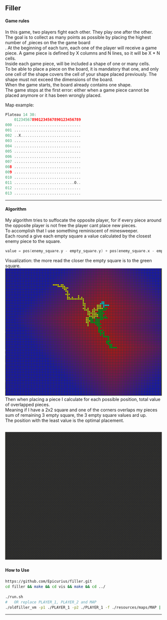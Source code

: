 ## Filler

#### Game rules
In this game, two players fight each other. They play one after the other.<br>
The goal is to collect as many points as possible by placing the highest number of ,pieces on the the game board<br>.
At the beginning of each turn, each one of the player will receive a game piece.
A game piece is defined by X columns and N lines, so it will be X * N cells.<br>
Inside each game piece, will be included a shape of one or many cells.<br>
To be able to place a piece on the board, it is mandatory that one, and only one
cell of the shape covers the cell of your shape placed previously.
The shape must not exceed the dimensions of the board.<br>
When the game starts, the board already contains one shape.<br>
The game stops at the first error: either when a game piece cannot be placed
anymore or it has been wrongly placed.<br>

Map example:
```c
Plateau 14 30:
    012345678901234567890123456789
000 ..............................
001 ..............................
002 ..X...........................
003 ..............................
004 ..............................
005 ..............................
006 ..............................
007 ..............................
008 ..............................
009 ..............................
010 ..............................
011 ...........................O..
012 ..............................
013 ..............................
```
---

#### Algorithm

My algorithm tries to suffocate the opposite player, for if every piece around<br>
the opposite player is not free the player cant place new pieces.<br>
To accomplish that I use something reminiscent of minesweeper.<br>
Each round a give each empty square a value calculated by the closest enemy piece to the square.<br>
```c
value = pos(enemy_square.y - empty_square.y) + pos(enemy_square.x - empty_square.x);
```
Visualization: the more read the closer the empty square is to the green square.
<img src="./heatmap.png" alt="Engine_Flow" width="600"/></n>
Then when placing a piece I calculate for each possible position, total value of overlapped pieces.<br>
Meaning if I have a 2x2 square and one of the corners overlaps my pieces sum of remaining 3 empty square,
the 3 empty square values ard up.<br>
The position with the least value is the optimal placement.<br>

<img src="./me_vs_myself.gif" alt="Engine_Flow" width="600"/></n>
---

#### How to Use

```sh
https://github.com/Epicurius/filler.git
cd filler && make && cd vis && make && cd ../

./run.sh
#	OR replace PLAYER_1, PLAYER_2 and MAP
./oldfiller_vm -p1 ./PLAYER_1 -p2 ./PLAYER_1 -f ./resources/maps/MAP | ./vis/vis
```

---